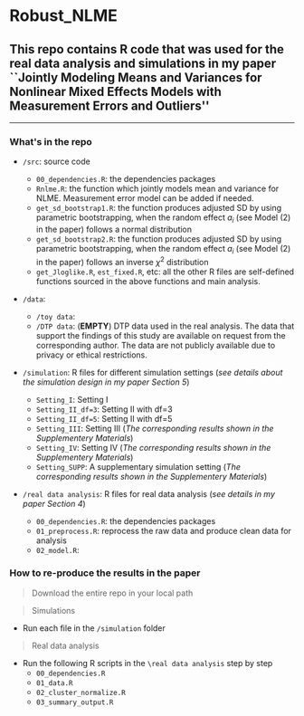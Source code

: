 # Robust_NLME

## This repo contains R code that was used for the real data analysis and simulations in my paper ``Jointly Modeling Means and Variances for Nonlinear Mixed Effects Models with Measurement Errors and Outliers''

-----------------------------------------------------

### What's in the repo

+ `/src`: source code 
  + `00_dependencies.R`: the dependencies packages  
  + `Rnlme.R`: the function which jointly models mean and variance for NLME. Measurement error model can be added if needed.
  + `get_sd_bootstrap1.R`: the function produces adjusted SD by using parametric bootstrapping, when the random effect $a_i$ (see Model (2) in the paper) follows a normal distribution
  + `get_sd_bootstrap2.R`: the function produces adjusted SD by using parametric bootstrapping, when the random effect $a_i$ (see Model (2) in the paper) follows an inverse $\chi^2$ distribution
  + `get_Jloglike.R`, `est_fixed.R`, etc: all the other R files are self-defined functions sourced in the above functions and main analysis. 

+ `/data`: 
  + `/toy data`:
  + `/DTP data`: (**EMPTY**) DTP data used in the real analysis. The data that support the findings of this study are available on request from the corresponding author. The data are not publicly available due to privacy or ethical restrictions.

+ `/simulation`: R files for different simulation settings (*see details about the simulation design in my paper Section 5*)
  + `Setting_I`: Setting I
  + `Setting_II_df=3`: Setting II with df=3
  + `Setting_II_df=5`: Setting II with df=5
  + `Setting_III`: Setting III (*The corresponding results shown in the Supplementery Materials*)
  + `Setting_IV`: Setting IV (*The corresponding results shown in the Supplementery Materials*)
  + `Setting_SUPP`: A supplementary simulation setting (*The corresponding results shown in the Supplementery Materials*)
  
+ `/real data analysis`: R files for real data analysis (*see details in my paper Section 4*)
  + `00_dependencies.R`: the dependencies packages 
  + `01_preprocess.R`: reprocess the raw data and produce clean data for analysis
  + `02_model.R`:
  
### How to re-produce the results in the paper
> Download the entire repo in your local path

> Simulations
  
  + Run each file in the `/simulation` folder


> Real data analysis
  
  + Run the following R scripts in the `\real data analysis` step by step
    + `00_dependencies.R`
    + `01_data.R`
    + `02_cluster_normalize.R`
    + `03_summary_output.R`
  

  
  
  

















